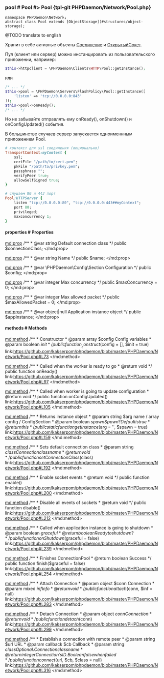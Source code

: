 ### pool # Pool #> Pool {tpl-git PHPDaemon/Network/Pool.php}

```php:p
namespace PHPDaemon\Network;
abstract class Pool extends [ObjectStorage](#structures/object-storage);
```

@TODO translate to english

Хранит в себе активные объекты [Соединение](#network/connection) и [ОткрытыйСокет](#network/boundsocket).

Пул (клиент или сервер) можно инстанцировать из пользовательского приложении, например:

```php
$this->httpclient = \PHPDaemon\Clients\HTTP\Pool::getInstance();
```

или

```php
/* ... */
$this->pool = \PHPDaemon\Servers\FlashPolicy\Pool::getInstance([
    'listen' => 'tcp://0.0.0.0:843'
]);
$this->pool->onReady();
/* ... */
```

Но не забывайте отправлять ему onReady(), onShutdown() и onConfigUpdated() события.

В большинстве случаев сервер запускается одноименнным приложением Pool.

```ruby
# контекст для ssl соединения (опционально)
TransportContext:myContext {
    ssl;
    certFile "/path/to/cert.pem";
    pkFile "/path/to/privkey.pem";
    passphrase "";
    verifyPeer true;
    allowSelfSigned true;
}

# слушаем 80 и 443 порт
Pool:HTTPServer {
    listen "tcp://0.0.0.0:80", "tcp://0.0.0.0:443##myContext";
    port 80;
    privileged;
    maxconcurrency 1;
}
```

<!-- include-namespace path="\PHPDaemon\Network\Pool" level="" access="" -->
#### properties # Properties

<md:prop>
/**
	 * @var string Default connection class
	 */
public $connectionClass;
</md:prop>

<md:prop>
/**
	 * @var string Name
	 */
public $name;
</md:prop>

<md:prop>
/**
	 * @var \PHPDaemon\Config\Section Configuration
	 */
public $config;
</md:prop>

<md:prop>
/**
	 * @var integer Max concurrency
	 */
public $maxConcurrency = 0;
</md:prop>

<md:prop>
/**
	 * @var integer Max allowed packet
	 */
public $maxAllowedPacket = 0;
</md:prop>

<md:prop>
/**
	 * @var object|null Application instance object
	 */
public $appInstance;
</md:prop>

#### methods # Methods

<md:method>
/**
	 * Constructor
	 * @param array   $config Config variables
	 * @param boolean $init
	 */
public function __construct($config = [], $init = true)
link:https://github.com/kakserpom/phpdaemon/blob/master/PHPDaemon/Network/Pool.php#L73
</md:method>

<md:method>
/**
	 * Called when the worker is ready to go
	 * @return void
	 */
public function onReady()
link:https://github.com/kakserpom/phpdaemon/blob/master/PHPDaemon/Network/Pool.php#L97
</md:method>

<md:method>
/**
	 * Called when worker is going to update configuration
	 * @return void
	 */
public function onConfigUpdated()
link:https://github.com/kakserpom/phpdaemon/blob/master/PHPDaemon/Network/Pool.php#L105
</md:method>

<md:method>
/**
	 * Returns instance object
	 * @param  string  $arg   name / array config / ConfigSection
	 * @param  boolean $spawn Spawn? Default is true
	 * @return this
	 */
public static function getInstance($arg = '', $spawn = true)
link:https://github.com/kakserpom/phpdaemon/blob/master/PHPDaemon/Network/Pool.php#L159
</md:method>

<md:method>
/**
	 * Sets default connection class
	 * @param  string $class Connection class name
	 * @return void
	 */
public function setConnectionClass($class)
link:https://github.com/kakserpom/phpdaemon/blob/master/PHPDaemon/Network/Pool.php#L192
</md:method>

<md:method>
/**
	 * Enable socket events
	 * @return void
	 */
public function enable()
link:https://github.com/kakserpom/phpdaemon/blob/master/PHPDaemon/Network/Pool.php#L200
</md:method>

<md:method>
/**
	 * Disable all events of sockets
	 * @return void
	 */
public function disable()
link:https://github.com/kakserpom/phpdaemon/blob/master/PHPDaemon/Network/Pool.php#L212
</md:method>

<md:method>
/**
	 * Called when application instance is going to shutdown
	 * @param  boolean $graceful
	 * @return boolean Ready to shutdown?
	 */
public function onShutdown($graceful = false)
link:https://github.com/kakserpom/phpdaemon/blob/master/PHPDaemon/Network/Pool.php#L239
</md:method>

<md:method>
/**
	 * Finishes ConnectionPool
	 * @return boolean Success
	 */
public function finish($graceful = false)
link:https://github.com/kakserpom/phpdaemon/blob/master/PHPDaemon/Network/Pool.php#L254
</md:method>

<md:method>
/**
	 * Attach Connection
	 * @param  object $conn Connection
	 * @param  mixed  $inf  Info
	 * @return void
	 */
public function attach($conn, $inf = null)
link:https://github.com/kakserpom/phpdaemon/blob/master/PHPDaemon/Network/Pool.php#L283
</md:method>

<md:method>
/**
	 * Detach Connection
	 * @param  object $conn Connection
	 * @return void
	 */
public function detach($conn)
link:https://github.com/kakserpom/phpdaemon/blob/master/PHPDaemon/Network/Pool.php#L299
</md:method>

<md:method>
/**
	 * Establish a connection with remote peer
	 * @param  string   $url   URL
	 * @param  callback $cb    Callback
	 * @param  string   $class Optional. Connection class name
	 * @return integer         Connection's ID. Boolean false when failed
	 */
public function connect($url, $cb, $class = null)
link:https://github.com/kakserpom/phpdaemon/blob/master/PHPDaemon/Network/Pool.php#L316
</md:method>


<!--/ include-namespace -->

